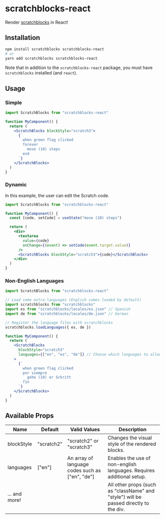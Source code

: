 # scratchblocks-react

Render [scratchblocks](https://github.com/scratchblocks/scratchblocks) in React!

## Installation

```bash
npm install scratchblocks scratchblocks-react
# or
yarn add scratchblocks scratchblocks-react
```

Note that in addition to the `scratchblocks-react` package, you must have `scratchblocks` installed (and `react`).

## Usage

### Simple

```jsx
import ScratchBlocks from "scratchblocks-react"

function MyComponent() {
  return (
    <ScratchBlocks blockStyle="scratch3">
      {`
        when green flag clicked
        forever
          move (10) steps
        end
      `}
    </ScratchBlocks>
  )
}
```

### Dynamic

In this example, the user can edit the Scratch code.

```jsx
import ScratchBlocks from "scratchblocks-react"

function MyComponent() {
  const [code, setCode] = useState("move (10) steps")

  return (
    <div>
      <textarea
        value={code}
        onChange={(event) => setCode(event.target.value)}
      />
      <ScratchBlocks blockStyle="scratch3">{code}</ScratchBlocks>
    </div>
  )
}
```

### Non-English Languages

```jsx
import ScratchBlocks from "scratchblocks-react"

// Load some extra languages (English comes loaded by default)
import scratchblocks from "scratchblocks"
import es from "scratchblocks/locales/es.json" // Spanish
import de from "scratchblocks/locales/de.json" // German

// Register the language files with scratchblocks
scratchblocks.loadLanguages({ es, de })

function MyComponent() {
  return (
    <ScratchBlocks
      blockStyle="scratch3"
      languages={["en", "es", "de"]} // Choose which languages to allow
    >
      {`
        when green flag clicked
        por siempre
          gehe (10) er Schritt
        fin
      `}
    </ScratchBlocks>
  )
}
```

## Available Props

| Name          | Default    | Valid Values                                    | Description                                                                           |
| ------------- | ---------- | ----------------------------------------------- | ------------------------------------------------------------------------------------- |
| blockStyle    | "scratch2" | "scratch2" or "scratch3"                        | Changes the visual style of the rendered blocks.                                      |
| languages     | ["en"]     | An array of language codes such as ["en", "de"] | Enables the use of non-english languages. Requires additional setup.                  |
| ... and more! |            |                                                 | All other props (such as "className" and "style") will be passed directly to the div. |
